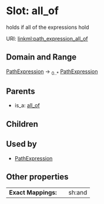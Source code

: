 
# Slot: all_of


holds if all of the expressions hold

URI: [linkml:path_expression_all_of](https://w3id.org/linkml/path_expression_all_of)


## Domain and Range

[PathExpression](PathExpression.md) &#8594;  <sub>0..\*</sub> [PathExpression](PathExpression.md)

## Parents

 *  is_a: [all_of](all_of.md)

## Children


## Used by

 * [PathExpression](PathExpression.md)

## Other properties

|  |  |  |
| --- | --- | --- |
| **Exact Mappings:** | | sh:and |

